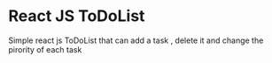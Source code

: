 # React JS ToDoList
 Simple react js ToDoList that can add a task , delete it and change the pirority of each task  
